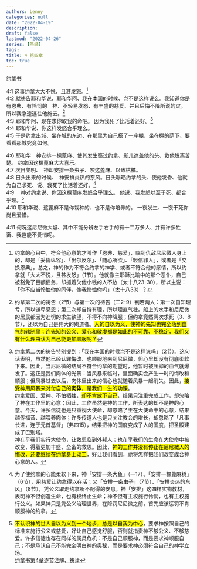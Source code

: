 ```yaml
---
authors: Lenny
categories: null
date: "2022-04-19"
description: 
draft: false
lastmod: "2022-04-26"
series: [圣经]
tags: 
title: 4 第四章
toc: true
---
```

约拿书
<!--more-->

4:1 这事约拿大大不悦、且甚发怒。[^1]  
4:2 就祷告耶和华说、耶和华阿、我在本国的时候、岂不是这样说么。我知道你是有恩典、有怜悯的　神、不轻易发怒、有丰盛的慈爱、并且后悔不降所说的灾。  所以我急速逃往他施去。[^2]  
4:3 耶和华阿、现在求你取我的命吧。  因为我死了比活着还好。[^3]  
4:4 耶和华说、你这样发怒合乎理么。  
4:5 于是约拿出城、坐在城的东边、在那里为自己搭了一座棚、坐在棚的荫下、要看看那城究竟如何。  

4:6 耶和华　神安排一棵蓖麻、使其发生高过约拿、影儿遮盖他的头、救他脱离苦楚。  约拿因这棵蓖麻大大喜乐。  
4:7 次日黎明、　神却安排一条虫子、咬这蓖麻、以致枯槁。  
4:8 日头出来的时候、　神安排炎热的东风。日头曝晒约拿的头、使他发昏、他就为自己求死、说、我死了比活着还好。[^4]  
4:9 　神对约拿说、你因这棵蓖麻发怒合乎理么。  他说、我发怒以至于死、都合乎理。[^5]  
4:10 耶和华说、这蓖麻不是你栽种的、也不是你培养的。  一夜发生、一夜干死你尚且爱惜。  

4:11 何况这尼尼微大城、其中不能分辨左手右手的有十二万多人、并有许多牲畜、我岂能不爱惜呢。  

[^1]: 约拿的心目中，符合他心意的才叫作「恩典、慈爱」，临到仇敌尼尼微人身上的，却是「妥协纵容」、「出尔反尔」、「随心所欲」、「轻信罪人」，或者是「交换恩典」。总之，神的作为不符合约拿的神学、或者不符合他的感情，所以约拿就「大大不悦，且甚发怒」（1节）。他就像主耶稣比喻中的那个恶仆，自己被豁免了巨额债务，却抓着欠他小钱的人不放（太十八23-30），所以主说：「你不应当怜恤你的同伴，像我怜恤你吗」（太十八33）？   
[^2]: 约拿第二次的祷告（2节）与第一次的祷告（二2-9）判若两人：第一次自知理亏，所以谦卑感恩；第二次却自恃有理，所以理直气壮。船上的水手和尼尼微的居民都因为迫切的求生欲望，不得不向神降服；但约拿竟然两次求死（3、8节），还以为自己是伟大的殉道者。<mark>人的自以为义，使神的先知也完全落到血气的辖制里；连先知的公义、爱心和敬虔都是如此的不可靠、不稳定，我们又有什么理由认为自己能更加顺服呢？</mark>  
[^3]: 约拿第二次的祷告特别提到：「我在本国的时候岂不是这样说吗」（2节）。这句话表明，虽然他已经认罪悔改、也顺服地来到尼尼微，但心里却没有彻底柔软下来。因此，当尼尼微的结局不符合约拿的期望时，他暂时被压抑的血气就爆发了。这正是我们肉体的光景：当风暴来临时，里面确实会产生一时的悔改和顺服；但风暴过去以后，肉体里出来的信心也就随着风暴一起消失。因此，<mark>接受神用风暴来对付自己的**肉体**，是我们一生的功课</mark>。  
约拿爱国、爱神、不怕牺牲，<mark>却不肯放下自己</mark>，结果只注重完成工作，却忽略了神在工作里的心意；因此，工作虽然是神的工作，所表达的却不是神的心意。今天，许多信徒也是只重视大使命，却忽略了主在大使命中的心意，结果越传福音、越喂养肉体；许多传道人也是只关注教会的增长，却忽略了「凡事长进，连于元首基督」（弗四15），结果把神的国度变成了人的国度，把圣殿建成了巴别塔。  
神在乎我们实行大使命，让救恩临到外邦人；也在乎我们的生命在大使命中被改变，得着更加丰盛、全备的救恩。因此，<mark>神的工作并没有停止在尼尼微人的悔改，还要继续在约拿身上动工</mark>，好让我们看到，祂将怎样把我们改变成合神心意的人。  
[^4]: 为了使约拿的心能柔软下来，神「安排一条大鱼」（一17）、「安排一棵蓖麻树」（6节），用慈爱让约拿得以存活；又「安排一条虫子」（7节）、「安排炎热的东风」（8节），凭公义取走约拿所不配得的安息。神「安排」这四样实物教材，表明神不但创造生命，也有权终止生命；神不但有主权施行怜悯，也有主权施行公义。如果神只是凭公义治理世界，在降罚尼尼微之前，首先应该惩罚不肯顺服神的约拿。  
[^5]: <mark>不认识神的世人自以为义到一个地步，总是以自我为中心</mark>，要求神按照自己的标准来施行公义或慈爱，好让自己感觉舒服，否则就指责神不够公义、不够慈爱。许多信徒也存在同样的属灵危机：不是自己顺服神，而是要求神顺服自己；不是承认自己不能完全明白神的奥秘，而是要求神必须符合自己的神学立场。  
[约拿书第4章逐节注解、祷读](https://cmcbiblereading.com/2016/10/11/%e7%ba%a6%e6%8b%bf%e4%b9%a6%e7%ac%ac4%e7%ab%a0%e9%80%90%e8%8a%82%e6%b3%a8%e8%a7%a3%e3%80%81%e7%a5%b7%e8%af%bb/)